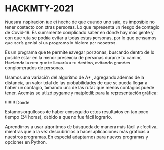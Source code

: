 # HACKMTY-2021
Nuestra inspiración fue el hecho de que cuando uno sale, es imposible no tener contacto con otras personas. Lo que representa un riesgo de contagio de Covid-19. Es sumamente complicado saber en dónde hay más gente y con que ruta se podría evitar a todas estas personas, por lo que pensamos que sería genial si un programa lo hiciera por nosotros.

Es un programa que te permite navegar por zonas, buscando dentro de lo posible estar en la menor presencia de personas durante tu camino. Haciendo la ruta que te llevaría a tu destino, evitando grandes conglomerados de personas.

Usamos una variación del algoritmo de A* , agregando además de la distancia, un valor total de las probabilidades de que se pueda llegar a haber un contagio, tomando una de las rutas que menos contagios puede tener. Además se utlizó pygame y matplotlib para la representación gráfica:

!!!!!!!!
Donde

Estamos orgullosos de haber conseguido estos resultados en tan poco tiempo (24 horas), debido a que no fue fácil lograrlo.

Aprendimos a usar algoritmos de búsqueda de manera más fácil y efectiva, mientras que a la vez descubrimos a hacer aplicaciones más graficas a nuestros programas. En especial adaptarnos para nuevos programas y opciones en Python.
